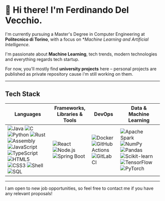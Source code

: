 # 👋 Hi there! I'm **Ferdinando Del Vecchio**.

I'm currently pursuing a Master's Degree in Computer Engineering at **Politecnico di Torino**, with a focus on **Machine Learning and Artificial Intelligence*.

I'm passionate about **Machine Learning**, tech trends, modern technologies and everything regards tech startup.

For now, you'll mostly find **university projects** here – personal projects are published as private repository cause i'm still working on them.

---

## Tech Stack

| **Languages** | **Frameworks, Libraries & Tools** | **DevOps** | **Data & Machine Learning** |
|---------------|----------------------------------|--------------------|-----------------------------|
| ![Java](https://img.shields.io/badge/Java-ED8B00?style=for-the-badge&logo=openjdk&logoColor=white) ![C](https://img.shields.io/badge/C-00599C?style=for-the-badge&logo=c&logoColor=white) ![Python](https://img.shields.io/badge/Python-3776AB?style=for-the-badge&logo=python&logoColor=white) ![Rust](https://img.shields.io/badge/Rust-000000?style=for-the-badge&logo=rust&logoColor=white) ![Assembly](https://img.shields.io/badge/Assembly-6E4C13?style=for-the-badge&logoColor=white) ![JavaScript](https://img.shields.io/badge/JavaScript-F7DF1E?style=for-the-badge&logo=javascript&logoColor=black) ![TypeScript](https://img.shields.io/badge/TypeScript-007ACC?style=for-the-badge&logo=typescript&logoColor=white) ![HTML5](https://img.shields.io/badge/HTML5-E34F26?style=for-the-badge&logo=html5&logoColor=white) ![CSS3](https://img.shields.io/badge/CSS3-1572B6?style=for-the-badge&logo=css3&logoColor=white) ![Shell](https://img.shields.io/badge/Shell-FFD500?style=for-the-badge&logo=gnu-bash&logoColor=black) ![SQL](https://img.shields.io/badge/SQL-4479A1?style=for-the-badge&logo=mysql&logoColor=white) | ![React](https://img.shields.io/badge/React-20232A?style=for-the-badge&logo=react&logoColor=61DAFB) ![Node.js](https://img.shields.io/badge/Node.js-339933?style=for-the-badge&logo=node.js&logoColor=white) ![Spring Boot](https://img.shields.io/badge/Spring%20Boot-6DB33F?style=for-the-badge&logo=springboot&logoColor=white) | ![Docker](https://img.shields.io/badge/Docker-2496ED?style=for-the-badge&logo=docker&logoColor=white) ![GitHub Actions](https://img.shields.io/badge/GitHub%20Actions-2088FF?style=for-the-badge&logo=github-actions&logoColor=white) ![GitLab CI](https://img.shields.io/badge/GitLab%20CI/CD-FC6D26?style=for-the-badge&logo=gitlab&logoColor=white) | ![Apache Spark](https://img.shields.io/badge/Apache%20Spark-E25A1C?style=for-the-badge&logo=apachespark&logoColor=white) ![NumPy](https://img.shields.io/badge/NumPy-013243?style=for-the-badge&logo=numpy&logoColor=white) ![Pandas](https://img.shields.io/badge/Pandas-150458?style=for-the-badge&logo=pandas&logoColor=white) ![Scikit-learn](https://img.shields.io/badge/Scikit--learn-F7931E?style=for-the-badge&logo=scikit-learn&logoColor=white) ![TensorFlow](https://img.shields.io/badge/TensorFlow-FF6F00?style=for-the-badge&logo=tensorflow&logoColor=white) ![PyTorch](https://img.shields.io/badge/PyTorch-EE4C2C?style=for-the-badge&logo=pytorch&logoColor=white) |


---

I am open to new job opportunities, so feel free to contact me if you have any relevant proposals!

